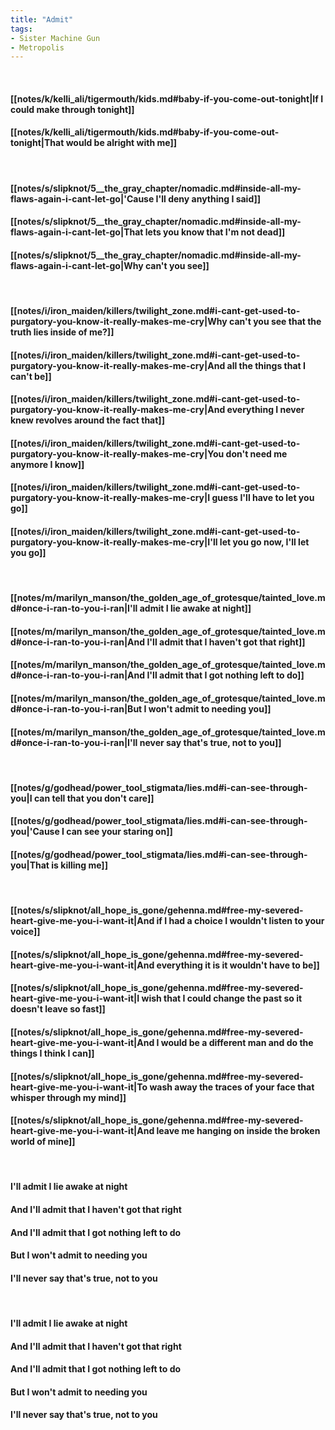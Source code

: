 ```yaml
---
title: "Admit"
tags:
- Sister Machine Gun
- Metropolis
---
```

&nbsp;
#### [[notes/k/kelli_ali/tigermouth/kids.md#baby-if-you-come-out-tonight|If I could make through tonight]]
#### [[notes/k/kelli_ali/tigermouth/kids.md#baby-if-you-come-out-tonight|That would be alright with me]]
&nbsp;
#### [[notes/s/slipknot/5__the_gray_chapter/nomadic.md#inside-all-my-flaws-again-i-cant-let-go|'Cause I'll deny anything I said]]
#### [[notes/s/slipknot/5__the_gray_chapter/nomadic.md#inside-all-my-flaws-again-i-cant-let-go|That lets you know that I'm not dead]]
#### [[notes/s/slipknot/5__the_gray_chapter/nomadic.md#inside-all-my-flaws-again-i-cant-let-go|Why can't you see]]
&nbsp;
#### [[notes/i/iron_maiden/killers/twilight_zone.md#i-cant-get-used-to-purgatory-you-know-it-really-makes-me-cry|Why can't you see that the truth lies inside of me?]]
#### [[notes/i/iron_maiden/killers/twilight_zone.md#i-cant-get-used-to-purgatory-you-know-it-really-makes-me-cry|And all the things that I can't be]]
#### [[notes/i/iron_maiden/killers/twilight_zone.md#i-cant-get-used-to-purgatory-you-know-it-really-makes-me-cry|And everything I never knew revolves around the fact that]]
#### [[notes/i/iron_maiden/killers/twilight_zone.md#i-cant-get-used-to-purgatory-you-know-it-really-makes-me-cry|You don't need me anymore I know]]
#### [[notes/i/iron_maiden/killers/twilight_zone.md#i-cant-get-used-to-purgatory-you-know-it-really-makes-me-cry|I guess I'll have to let you go]]
#### [[notes/i/iron_maiden/killers/twilight_zone.md#i-cant-get-used-to-purgatory-you-know-it-really-makes-me-cry|I'll let you go now, I'll let you go]]
&nbsp;
#### [[notes/m/marilyn_manson/the_golden_age_of_grotesque/tainted_love.md#once-i-ran-to-you-i-ran|I'll admit I lie awake at night]]
#### [[notes/m/marilyn_manson/the_golden_age_of_grotesque/tainted_love.md#once-i-ran-to-you-i-ran|And I'll admit that I haven't got that right]]
#### [[notes/m/marilyn_manson/the_golden_age_of_grotesque/tainted_love.md#once-i-ran-to-you-i-ran|And I'll admit that I got nothing left to do]]
#### [[notes/m/marilyn_manson/the_golden_age_of_grotesque/tainted_love.md#once-i-ran-to-you-i-ran|But I won't admit to needing you]]
#### [[notes/m/marilyn_manson/the_golden_age_of_grotesque/tainted_love.md#once-i-ran-to-you-i-ran|I'll never say that's true, not to you]]
&nbsp;
#### [[notes/g/godhead/power_tool_stigmata/lies.md#i-can-see-through-you|I can tell that you don't care]]
#### [[notes/g/godhead/power_tool_stigmata/lies.md#i-can-see-through-you|'Cause I can see your staring on]]
#### [[notes/g/godhead/power_tool_stigmata/lies.md#i-can-see-through-you|That is killing me]]
&nbsp;
#### [[notes/s/slipknot/all_hope_is_gone/gehenna.md#free-my-severed-heart-give-me-you-i-want-it|And if I had a choice I wouldn't listen to your voice]]
#### [[notes/s/slipknot/all_hope_is_gone/gehenna.md#free-my-severed-heart-give-me-you-i-want-it|And everything it is it wouldn't have to be]]
#### [[notes/s/slipknot/all_hope_is_gone/gehenna.md#free-my-severed-heart-give-me-you-i-want-it|I wish that I could change the past so it doesn't leave so fast]]
#### [[notes/s/slipknot/all_hope_is_gone/gehenna.md#free-my-severed-heart-give-me-you-i-want-it|And I would be a different man and do the things I think I can]]
#### [[notes/s/slipknot/all_hope_is_gone/gehenna.md#free-my-severed-heart-give-me-you-i-want-it|To wash away the traces of your face that whisper through my mind]]
#### [[notes/s/slipknot/all_hope_is_gone/gehenna.md#free-my-severed-heart-give-me-you-i-want-it|And leave me hanging on inside the broken world of mine]]
&nbsp;
#### I'll admit I lie awake at night
#### And I'll admit that I haven't got that right
#### And I'll admit that I got nothing left to do
#### But I won't admit to needing you
#### I'll never say that's true, not to you
&nbsp;
#### I'll admit I lie awake at night
#### And I'll admit that I haven't got that right
#### And I'll admit that I got nothing left to do
#### But I won't admit to needing you
#### I'll never say that's true, not to you
